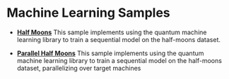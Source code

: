 # Machine Learning Samples

- **[Half Moons](./half-moons)**
This sample implements using the quantum machine learning library to train a sequential model on the half-moons dataset.

- **[Parallel Half Moons](./parallel-half-moons)**
This sample implements using the quantum machine learning library to train a sequential model on the half-moons dataset, parallelizing over target machines
